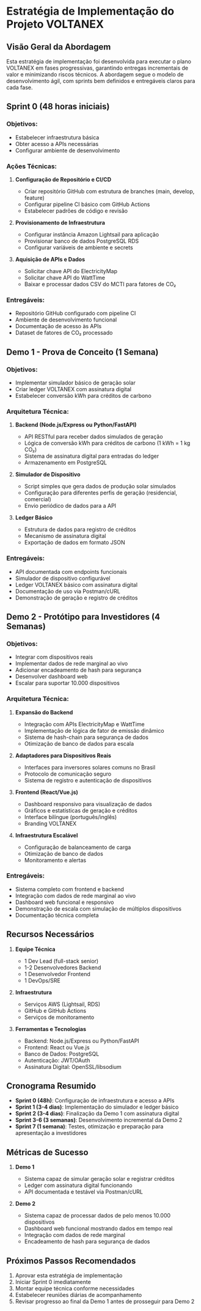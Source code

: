 # Estratégia de Implementação do Projeto VOLTANEX

## Visão Geral da Abordagem
Esta estratégia de implementação foi desenvolvida para executar o plano VOLTANEX em fases progressivas, garantindo entregas incrementais de valor e minimizando riscos técnicos. A abordagem segue o modelo de desenvolvimento ágil, com sprints bem definidos e entregáveis claros para cada fase.

## Sprint 0 (48 horas iniciais)
### Objetivos:
- Estabelecer infraestrutura básica
- Obter acesso a APIs necessárias
- Configurar ambiente de desenvolvimento

### Ações Técnicas:
1. **Configuração de Repositório e CI/CD**
   - Criar repositório GitHub com estrutura de branches (main, develop, feature)
   - Configurar pipeline CI básico com GitHub Actions
   - Estabelecer padrões de código e revisão

2. **Provisionamento de Infraestrutura**
   - Configurar instância Amazon Lightsail para aplicação
   - Provisionar banco de dados PostgreSQL RDS
   - Configurar variáveis de ambiente e secrets

3. **Aquisição de APIs e Dados**
   - Solicitar chave API do ElectricityMap
   - Solicitar chave API do WattTime
   - Baixar e processar dados CSV do MCTI para fatores de CO₂

### Entregáveis:
- Repositório GitHub configurado com pipeline CI
- Ambiente de desenvolvimento funcional
- Documentação de acesso às APIs
- Dataset de fatores de CO₂ processado

## Demo 1 - Prova de Conceito (1 Semana)
### Objetivos:
- Implementar simulador básico de geração solar
- Criar ledger VOLTANEX com assinatura digital
- Estabelecer conversão kWh para créditos de carbono

### Arquitetura Técnica:
1. **Backend (Node.js/Express ou Python/FastAPI)**
   - API RESTful para receber dados simulados de geração
   - Lógica de conversão kWh para créditos de carbono (1 kWh = 1 kg CO₂)
   - Sistema de assinatura digital para entradas do ledger
   - Armazenamento em PostgreSQL

2. **Simulador de Dispositivo**
   - Script simples que gera dados de produção solar simulados
   - Configuração para diferentes perfis de geração (residencial, comercial)
   - Envio periódico de dados para a API

3. **Ledger Básico**
   - Estrutura de dados para registro de créditos
   - Mecanismo de assinatura digital
   - Exportação de dados em formato JSON

### Entregáveis:
- API documentada com endpoints funcionais
- Simulador de dispositivo configurável
- Ledger VOLTANEX básico com assinatura digital
- Documentação de uso via Postman/cURL
- Demonstração de geração e registro de créditos

## Demo 2 - Protótipo para Investidores (4 Semanas)
### Objetivos:
- Integrar com dispositivos reais
- Implementar dados de rede marginal ao vivo
- Adicionar encadeamento de hash para segurança
- Desenvolver dashboard web
- Escalar para suportar 10.000 dispositivos

### Arquitetura Técnica:
1. **Expansão do Backend**
   - Integração com APIs ElectricityMap e WattTime
   - Implementação de lógica de fator de emissão dinâmico
   - Sistema de hash-chain para segurança de dados
   - Otimização de banco de dados para escala

2. **Adaptadores para Dispositivos Reais**
   - Interfaces para inversores solares comuns no Brasil
   - Protocolo de comunicação seguro
   - Sistema de registro e autenticação de dispositivos

3. **Frontend (React/Vue.js)**
   - Dashboard responsivo para visualização de dados
   - Gráficos e estatísticas de geração e créditos
   - Interface bilíngue (português/inglês)
   - Branding VOLTANEX

4. **Infraestrutura Escalável**
   - Configuração de balanceamento de carga
   - Otimização de banco de dados
   - Monitoramento e alertas

### Entregáveis:
- Sistema completo com frontend e backend
- Integração com dados de rede marginal ao vivo
- Dashboard web funcional e responsivo
- Demonstração de escala com simulação de múltiplos dispositivos
- Documentação técnica completa

## Recursos Necessários
1. **Equipe Técnica**
   - 1 Dev Lead (full-stack senior)
   - 1-2 Desenvolvedores Backend
   - 1 Desenvolvedor Frontend
   - 1 DevOps/SRE

2. **Infraestrutura**
   - Serviços AWS (Lightsail, RDS)
   - GitHub e GitHub Actions
   - Serviços de monitoramento

3. **Ferramentas e Tecnologias**
   - Backend: Node.js/Express ou Python/FastAPI
   - Frontend: React ou Vue.js
   - Banco de Dados: PostgreSQL
   - Autenticação: JWT/OAuth
   - Assinatura Digital: OpenSSL/libsodium

## Cronograma Resumido
- **Sprint 0 (48h)**: Configuração de infraestrutura e acesso a APIs
- **Sprint 1 (3-4 dias)**: Implementação do simulador e ledger básico
- **Sprint 2 (3-4 dias)**: Finalização da Demo 1 com assinatura digital
- **Sprint 3-6 (3 semanas)**: Desenvolvimento incremental da Demo 2
- **Sprint 7 (1 semana)**: Testes, otimização e preparação para apresentação a investidores

## Métricas de Sucesso
1. **Demo 1**
   - Sistema capaz de simular geração solar e registrar créditos
   - Ledger com assinatura digital funcionando
   - API documentada e testável via Postman/cURL

2. **Demo 2**
   - Sistema capaz de processar dados de pelo menos 10.000 dispositivos
   - Dashboard web funcional mostrando dados em tempo real
   - Integração com dados de rede marginal
   - Encadeamento de hash para segurança de dados

## Próximos Passos Recomendados
1. Aprovar esta estratégia de implementação
2. Iniciar Sprint 0 imediatamente
3. Montar equipe técnica conforme necessidades
4. Estabelecer reuniões diárias de acompanhamento
5. Revisar progresso ao final da Demo 1 antes de prosseguir para Demo 2
